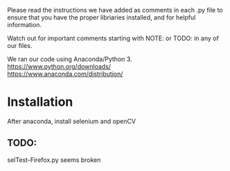 Please read the instructions we have added as comments in each .py file to ensure that you have the proper libriaries installed, and for helpful information.

Watch out for important comments starting with NOTE: or TODO: in any of our files.

We ran our code using Anaconda/Python 3.
https://www.python.org/downloads/
https://www.anaconda.com/distribution/

# Installation
After anaconda, install selenium and openCV

## TODO:
selTest-Firefox.py seems broken

